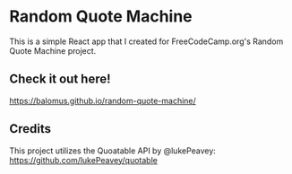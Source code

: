 # Random Quote Machine
This is a simple React app that I created for FreeCodeCamp.org's Random Quote Machine project.

## Check it out here!
https://balomus.github.io/random-quote-machine/

## Credits
This project utilizes the Quoatable API by @lukePeavey:
https://github.com/lukePeavey/quotable
